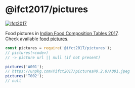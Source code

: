 # @ifct2017/pictures

[![ifct2017](http://ninindia.org/images/ifct_2017.png)](https://www.npmjs.com/package/ifct2017)

Food pictures in [Indian Food Composition Tables 2017].<br>
Check available [food pictures].

```javascript
const pictures = require('@ifct2017/pictures');
// pictures(<code>)
// -> picture url || null (if not present)

pictures('A001');
// https://unpkg.com/@ifct2017/pictures@0.2.0/A001.jpeg
pictures('T002');
// null
```


[Indian Food Composition Tables 2017]: http://ifct2017.com/
[food pictures]: https://unpkg.com/@ifct2017/pictures@0.2.0/
